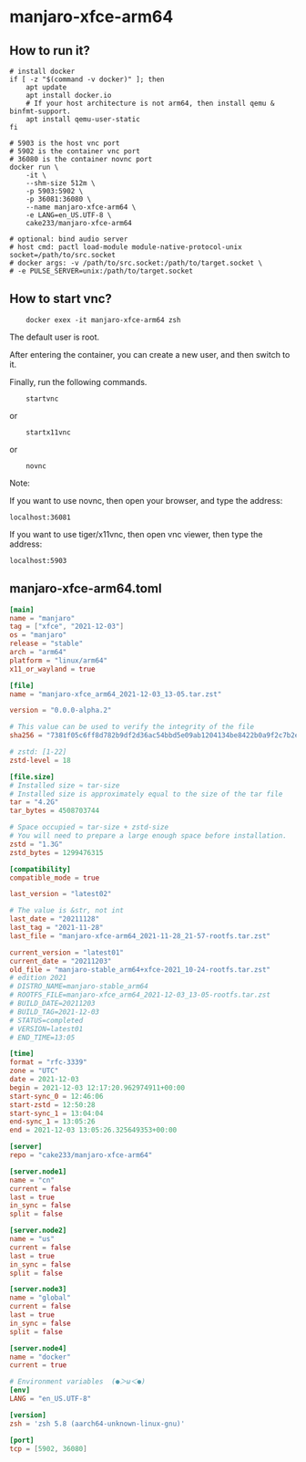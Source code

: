 # manjaro-xfce-arm64

## How to run it?

```shell
# install docker
if [ -z "$(command -v docker)" ]; then
    apt update
    apt install docker.io
    # If your host architecture is not arm64, then install qemu & binfmt-support.
    apt install qemu-user-static
fi

# 5903 is the host vnc port
# 5902 is the container vnc port
# 36080 is the container novnc port
docker run \
    -it \
    --shm-size 512m \
    -p 5903:5902 \
    -p 36081:36080 \
    --name manjaro-xfce-arm64 \
    -e LANG=en_US.UTF-8 \
    cake233/manjaro-xfce-arm64

# optional: bind audio server
# host cmd: pactl load-module module-native-protocol-unix socket=/path/to/src.socket
# docker args: -v /path/to/src.socket:/path/to/target.socket \
# -e PULSE_SERVER=unix:/path/to/target.socket

```

## How to start vnc?

```shell
    docker exex -it manjaro-xfce-arm64 zsh
```

The default user is root.

After entering the container, you can create a new user, and then switch to it.

Finally, run the following commands.

```shell
    startvnc
```

or

```shell
    startx11vnc
```

or

```shell
    novnc
```

Note:

If you want to use novnc, then open your browser, and type the address:

```
localhost:36081
```

If you want to use tiger/x11vnc, then open vnc viewer, then type the address:

```
localhost:5903
```

## manjaro-xfce-arm64.toml

```toml
[main]
name = "manjaro"
tag = ["xfce", "2021-12-03"]
os = "manjaro"
release = "stable"
arch = "arm64"
platform = "linux/arm64"
x11_or_wayland = true

[file]
name = "manjaro-xfce_arm64_2021-12-03_13-05.tar.zst"

version = "0.0.0-alpha.2"

# This value can be used to verify the integrity of the file
sha256 = "7381f05c6ff8d782b9df2d36ac54bbd5e09ab1204134be8422b0a9f2c7b2e8a8"

# zstd: [1-22]
zstd-level = 18

[file.size]
# Installed size ≈ tar-size
# Installed size is approximately equal to the size of the tar file
tar = "4.2G"
tar_bytes = 4508703744

# Space occupied ≈ tar-size + zstd-size
# You will need to prepare a large enough space before installation.
zstd = "1.3G"
zstd_bytes = 1299476315

[compatibility]
compatible_mode = true

last_version = "latest02"

# The value is &str, not int
last_date = "20211128"
last_tag = "2021-11-28"
last_file = "manjaro-xfce-arm64_2021-11-28_21-57-rootfs.tar.zst"

current_version = "latest01"
current_date = "20211203"
old_file = "manjaro-stable_arm64+xfce-2021_10-24-rootfs.tar.zst"
# edition 2021
# DISTRO_NAME=manjaro-stable_arm64
# ROOTFS_FILE=manjaro-xfce_arm64_2021-12-03_13-05-rootfs.tar.zst
# BUILD_DATE=20211203
# BUILD_TAG=2021-12-03
# STATUS=completed
# VERSION=latest01
# END_TIME=13:05

[time]
format = "rfc-3339"
zone = "UTC"
date = 2021-12-03
begin = 2021-12-03 12:17:20.962974911+00:00
start-sync_0 = 12:46:06
start-zstd = 12:50:28
start-sync_1 = 13:04:04
end-sync_1 = 13:05:26
end = 2021-12-03 13:05:26.325649353+00:00

[server]
repo = "cake233/manjaro-xfce-arm64"

[server.node1]
name = "cn"
current = false
last = true
in_sync = false
split = false

[server.node2]
name = "us"
current = false
last = true
in_sync = false
split = false

[server.node3]
name = "global"
current = false
last = true
in_sync = false
split = false

[server.node4]
name = "docker"
current = true

# Environment variables  (●＞ω＜●)
[env]
LANG = "en_US.UTF-8"

[version]
zsh = 'zsh 5.8 (aarch64-unknown-linux-gnu)'

[port]
tcp = [5902, 36080]
```
